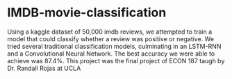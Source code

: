 # IMDB-movie-classification
Using a kaggle dataset of 50,000 imdb reviews, we attempted to train a model that could classify whether a review was positive or negative. We tried several traditional classification models, culminating in an LSTM-RNN and a Convolutional Neural Network. The best accuracy we were able to achieve was 87.4%. This project was the final project of ECON 187 taugh by Dr. Randall Rojas at UCLA 
